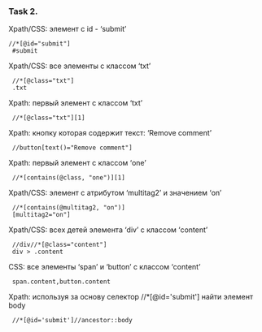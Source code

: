 ### Task 2.
  Xpath/CSS: элемент с id - ‘submit’
  ```
  //*[@id="submit"]
   #submit
  ```
  Xpath/CSS: все элементы с классом ‘txt’
  ```
   //*[@class="txt"]
   .txt
  ``` 
  Xpath: первый элемент с классом ‘txt’
  ```
   //*[@class="txt"][1]
  ```
  Xpath: кнопку которая содержит текст: ‘Remove comment’
  ```
   //button[text()="Remove comment"]
  ```
  Xpath: первый элемент с классом ‘one’
  ```
   //*[contains(@class, "one")][1]
  ``` 
  Xpath/CSS: элемент с атрибутом ‘multitag2’ и значением  ‘on’
  ```
   //*[contains(@multitag2, "on")]
   [multitag2="on"]
  ``` 
  Xpath/CSS: всех детей элемента ‘div’ с классом ‘content’
  ```
   //div//*[@class="content"]
   div > .content
  ``` 
  CSS: все элементы ‘span’ и  ‘button’ с классом ‘content’
  ```
   span.content,button.content
  ```  
  Xpath: используя за основу селектор //*[@id='submit'] найти элемент body
  ```
   //*[@id='submit']//ancestor::body
  ```
